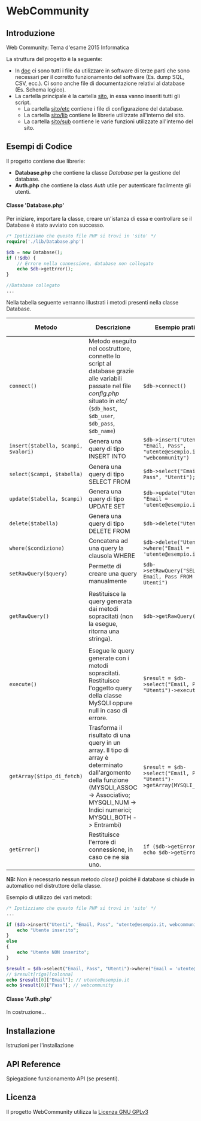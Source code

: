 # WebCommunity

## Introduzione

Web Community: Tema d'esame 2015 Informatica

La struttura del progetto è la seguente:
- In [doc](doc) ci sono tutti i file da utilizzare in software di terze parti che sono necessari per il corretto funzionamento del software (Es. dump SQL, CSV, ecc.). Ci sono anche file di documentazione relativi al database (Es. Schema logico).
- La cartella principale è la cartella [sito](sito), in essa vanno inseriti tutti gli script.
  - La cartella [sito/etc](sito/etc) contiene i file di configurazione del database.
  - La cartella [sito/lib](sito/lib) contiene le librerie utilizzate all'interno del sito.
  - La cartella [sito/sub](sito/sub) contiene le varie funzioni utilizzate all'interno del sito.

## Esempi di Codice

Il progetto contiene due librerie:
- **Database.php** che contiene la classe _Database_ per la gestione del database.
- **Auth.php** che contiene la class _Auth_ utile per autenticare facilmente gli utenti.

#### Classe 'Database.php'

Per iniziare, importare la classe, creare un'istanza di essa e controllare se il Database è stato avviato con successo.
```php
/* Ipotizziamo che questo file PHP si trovi in 'sito' */
require('./lib/Database.php')

$db = new Database();
if (!$db) {
	// Errore nella connessione, database non collegato
	echo $db->getError();
}

//Database collegato
...
```

Nella tabella seguente verranno illustrati i metodi presenti nella classe Database.

Metodo | Descrizione | Esempio pratico | Query o risultato generato
------ | ----------- | --------------- | --------------------------
``` connect() ``` | Metodo eseguito nel costruttore, connette lo script al database grazie alle variabili passate nel file _config.php_ situato in _etc/_ (``` $db_host ```, ``` $db_user ```, ``` $db_pass ```, ``` $db_name ```) | ``` $db->connect() ``` | ``` Stampa un messaggio di errore in caso di connessione fallita. ```
``` insert($tabella, $campi, $valori) ``` | Genera una query di tipo INSERT INTO | ``` $db->insert("Utenti", "Email, Pass", "utente@esempio.it", "webcommunity") ``` | ``` INSERT INTO Utenti (Email, Pass) VALUES ('utente@esempio.it', 'webcommunity') ```
``` select($campi, $tabella) ``` | Genera una query di tipo SELECT FROM | ``` $db->select("Email, Pass", "Utenti"); ``` | ``` SELECT Email, Pass FROM Utenti ```
``` update($tabella, $campi) ``` | Genera una query di tipo UPDATE SET | ``` $db->update("Utenti", "Email = 'utente@esempio.it'); ``` | ``` UDPATE Utenti SET Email = 'utente@esempio.it' ```
``` delete($tabella) ``` | Genera una query di tipo DELETE FROM | ``` $db->delete("Utenti"); ``` | ``` DELETE FROM Utenti ```
``` where($condizione) ``` | Concatena ad una query la clausola WHERE | ``` $db->delete("Utenti")->where("Email = 'utente@esempio.it'"); ``` | ``` DELETE FROM Utenti WHERE Email = 'utente@esempio.it' ```
``` setRawQuery($query) ``` | Permette di creare una query manualmente | ``` $db->setRawQuery("SELECT Email, Pass FROM Utenti") ``` | ``` SELECT Email, Pass FROM Utenti ```
``` getRawQuery() ``` | Restituisce la query generata dai metodi sopracitati  (non la esegue, ritorna una stringa). | ``` $db->getRawQuery() ``` | Ipotizzando di aver eseguito il metodo setRawQuery() nell'esempio precedente, il risultato è il seguente: ``` SELECT Email, Pass FROM Utenti ```
``` execute() ``` | Esegue le query generate con i metodi sopracitati. Restituisce l'oggetto query della classe MySQLI oppure null in caso di errore. | ``` $result = $db->select("Email, Pass", "Utenti")->execute() ``` | 'Oggetto [mysqli_result](http://php.net/manual/en/class.mysqli-result.php)' oppure 'null'
``` getArray($tipo_di_fetch) ``` | Trasforma il risultato di una query in un array. Il tipo di array è determinato dall'argomento della funzione (MYSQLI_ASSOC -> Associativo; MYSQLI_NUM -> Indici numerici; MYSQLI_BOTH -> Entrambi) | ``` $result = $db->select("Email, Pass", "Utenti")->getArray(MYSQLI_ASSOC) ``` | 'Un array bidimensionale dove il primo indice indica la riga e il secondo la colonna (Es. ``` $result[0]["Email"] ```)' oppure 'null'
``` getError() ``` | Restituisce l'errore di connessione, in caso ce ne sia uno. | ``` if ($db->getError()) echo $db->getError() ``` | ``` Il messaggio di errore ```

**NB:** Non è necessario nessun metodo _close()_ poiché il database si chiude in automatico nel distruttore della classe.

Esempio di utilizzo dei vari metodi:
```php
/* Ipotizziamo che questo file PHP si trovi in 'sito' */
...

if ($db->insert("Utenti", "Email, Pass", "utente@esempio.it, webcommunity")->execute()) {
	echo "Utente inserito";
}
else
{
	echo "Utente NON inserito";
}

$result = $db->select("Email, Pass", "Utenti")->where("Email = 'utente@esempio.it'")->getArray(MYSQLI_ASSOC);
// $result[riga][colonna]
echo $result[0]["Email"]; // utente@esempio.it
echo $result[0]["Pass"]; // webcommunity
```

#### Classe 'Auth.php'

In costruzione...


## Installazione

Istruzioni per l'installazione

## API Reference

Spiegazione funzionamento API (se presenti).

## Licenza

Il progetto WebCommunity utilizza la [Licenza GNU GPLv3](LICENSE)


